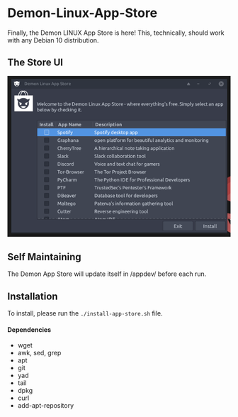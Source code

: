 # Demon-Linux-App-Store
Finally, the Demon LINUX App Store is here! This, technically, should work with any Debian 10 distribution.
## The Store UI
![Demon App Store Screenshot](images/app-store-new.png)

## Self Maintaining
The Demon App Store will update itself in /appdev/ before each run.

## Installation
To install, please run the ```./install-app-store.sh``` file.
#### Dependencies
* wget
* awk, sed, grep
* apt
* git
* yad
* tail
* dpkg
* curl
* add-apt-repository
